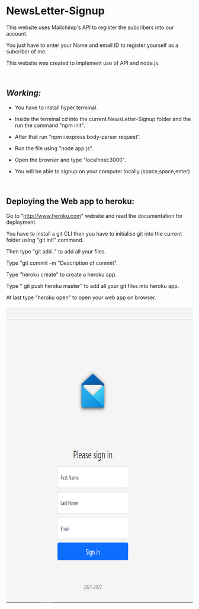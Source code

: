 # NewsLetter-Signup

This website uses Mailchimp's API to register the subcribers into our account.

You just have to enter your Name and email ID to register yourself as a subcriber of me.

This website was created to implement use of API and node.js.

<br>

## *Working:*

- You have to install hyper terminal.

- Inside the terminal cd into the current NewsLetter-Signup folder and the run the command "npm init".

- After that run "npm i express body-parser request".

- Run the file using "node app.js".

- Open the browser and type "localhost:3000".

- You will be able to signup on your computer locally.(space,space,enter) 
 <br>





## **Deploying the Web app to heroku:**

Go to "http://www.heroku.com" website and read the documentation for deployment.

You have to install a git CLI then you have to initialise git into the current folder using "git init" command.

Then type "git add ." to add all your files.

Type "git commit -m "Description of commit".

Type "heroku create" to create a heroku app.

Type " git push heroku master" to add all your git files into heroku app.

At last type "heroku open" to open your web app on browser.
<br>



<img src="https://github.com/himank3029/NewsLetter-Signup/blob/main/NewsLetter-Signup/Screenshot/SignUp%20page.png" width="2500" height="800" alt=""> 



